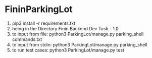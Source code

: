 # FininParkingLot

1. pip3 install -r requirements.txt
2. being in the Directory Finin Backend Dev Task - 1.0
3. to input from file: python3 ParkingLot/manage.py parking_shell commands.txt
4. to input from stdin: python3 ParkingLot/manage.py parking_shell
5. to run test cases: python3 ParkingLot/manage.py test
